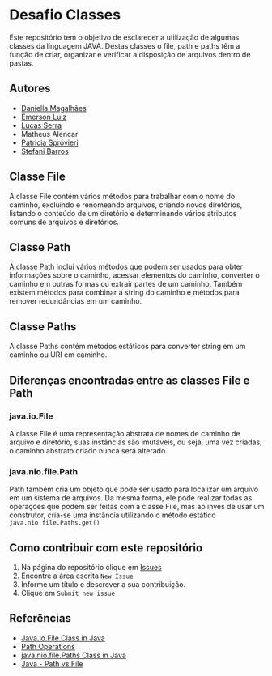 # Desafio Classes

Este repositório tem o objetivo de esclarecer a utilização de algumas classes da linguagem JAVA. Destas classes o file, path e paths têm a função de criar, organizar e verificar a disposição de arquivos dentro de pastas.

## Autores

- [Daniella Magalhães](https://github.com/DaniellaMagalhaesSiqueira)
- [Emerson Luiz](https://github.com/emerge8)
- [Lucas Serra](https://github.com/lucas-serra)
- Matheus Alencar
- [Patricia Sprovieri](https://github.com/patyspro)
- [Stefani Barros](https://github.com/ste-fani)

## Classe File
 A classe File contém vários métodos para trabalhar com o nome do caminho, excluindo e renomeando arquivos, criando novos diretórios, listando o conteúdo de um diretório e determinando vários atributos comuns de arquivos e diretórios.

 ## Classe Path
 A classe Path inclui vários métodos que podem ser usados ​​para obter informações sobre o caminho, acessar elementos do caminho, converter o caminho em outras formas ou extrair partes de um caminho. Também existem métodos para combinar a string do caminho e métodos para remover redundâncias em um caminho.

 ## Classe Paths
A classe Paths contém métodos estáticos para converter string em um caminho ou URI em caminho.

## Diferenças encontradas entre as classes File e Path

### java.io.File
A classe File é uma representação abstrata de nomes de caminho de arquivo e diretório, suas instâncias são imutáveis, ou seja, uma vez criadas, o caminho abstrato criado nunca será alterado.

### java.nio.file.Path
Path também cria um objeto que pode ser usado para localizar um arquivo em um sistema de arquivos. Da mesma forma, ele pode realizar todas as operações que podem ser feitas com a classe File, mas ao invés de usar um construtor, cria-se uma instância utilizando o método estático ``` java.nio.file.Paths.get() ```

## Como contribuir com este repositório
1. Na página do repositório clique em [Issues](https://github.com/patyspro/challengemjv/issues)
2. Encontre a área escrita ``` New Issue ```
3. Informe um título e descrever a sua contribuição.
4. Clique em ``` Submit new issue ```
## Referências

- [Java.io.File Class in Java](https://www.geeksforgeeks.org/file-class-in-java/)
- [Path Operations](https://docs.oracle.com/javase/tutorial/essential/io/pathOps.html)
- [java.nio.file.Paths Class in Java](https://www.geeksforgeeks.org/java-nio-file-paths-class-in-java/)
- [Java - Path vs File](https://www.baeldung.com/java-path-vs-file)